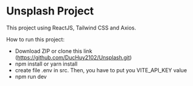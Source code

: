 # Unsplash Project

This project using ReactJS, Tailwind CSS and Axios.

How to run this project:

-   Download ZIP or clone this link (https://github.com/DucHuy2102/Unsplash.git)
-   npm install or yarn install
-   create file .env in src. Then, you have to put you VITE_API_KEY value
-   npm run dev
